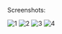 Screenshots: 

![1](https://github.com/andresrechimon/swiftdata-example/assets/70274608/1855e9cf-97b9-4ff0-aa83-f589c65d4a1b)
![2](https://github.com/andresrechimon/swiftdata-example/assets/70274608/07123e5a-e6b6-4281-92e6-584ffc62941a)
![3](https://github.com/andresrechimon/swiftdata-example/assets/70274608/e5f189c0-b292-4b40-8ccd-5adfa7dc4c94)
![4](https://github.com/andresrechimon/swiftdata-example/assets/70274608/ed070b1c-8c82-4297-bd8d-f5aef30a87da)
